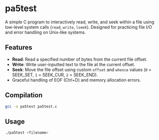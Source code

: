 # pa5test

A simple C program to interactively read, write, and seek within a file using low-level system calls (`read`, `write`, `lseek`). Designed for practicing file I/O and error handling on Unix-like systems.

## Features

- **Read**: Read a specified number of bytes from the current file offset.
- **Write**: Write user-inputted text to the file at the current offset.
- **Seek**: Move the file offset using custom `offset` and `whence` values (`0` = SEEK_SET, `1` = SEEK_CUR, `2` = SEEK_END).
- Graceful handling of EOF (Ctrl+D) and memory allocation errors.

## Compilation

```bash
gcc -o pa5test pa5test.c
```
## Usage

```bash
./pa5test <filename>
```

